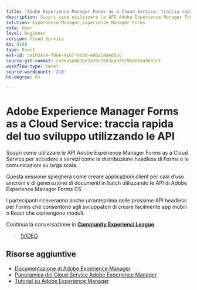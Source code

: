 ```yaml
---
title: 'Adobe Experience Manager Forms as a Cloud Service: traccia rapida del tuo sviluppo utilizzando le API'
description: Scopri come utilizzare le API Adobe Experience Manager Forms as a Cloud Service per accedere a servizi come la distribuzione headless di Forms e le comunicazioni su larga scala. Questa sessione spiegherà come creare applicazioni client per casi d’uso sincroni e di generazione di documenti in batch utilizzando l’API CS di Adobe Experience Manager Forms. I partecipanti riceveranno anche un’anteprima delle prossime API headless per Forms che consentono agli sviluppatori di creare facilmente app mobili o React che contengono moduli.
solution: Experience Manager,Experience Manager Forms
role: User
level: Beginner
version: Cloud Service
kt: 9189
type: Event
exl-id: ca193a7e-f06e-466f-9c8d-e80214a4dd7c
source-git-commit: ca06e5a8b1602a7bcfb83a43f529680a5a96bacf
workflow-type: tm+mt
source-wordcount: '218'
ht-degree: 6%

---
```


# Adobe Experience Manager Forms as a Cloud Service: traccia rapida del tuo sviluppo utilizzando le API

Scopri come utilizzare le API Adobe Experience Manager Forms as a Cloud Service per accedere a servizi come la distribuzione headless di Forms e le comunicazioni su larga scala. 

Questa sessione spiegherà come creare applicazioni client per casi d’uso sincroni e di generazione di documenti in batch utilizzando le API di Adobe Experience Manager Forms CS

I partecipanti riceveranno anche un’anteprima delle prossime API headless per Forms che consentono agli sviluppatori di creare facilmente app mobili o React che contengono moduli.

Continua la conversazione in **[Community Experienci League](https://adobe.ly/3zKLQrw)**.

>[!VIDEO](https://video.tv.adobe.com/v/337724/?quality=12&learn=on&hidetitle=true)

## Risorse aggiuntive

- [Documentazione di Adobe Experience Manager ](https://experienceleague.adobe.com/docs/experience-manager-cloud-service.html?lang=it)
- [Panoramica del Cloud Service Adobe Experience Manager](https://experienceleague.adobe.com/docs/experience-manager-cloud-service/overview/home.html)
- [Tutorial su Adobe Experience Manager](https://experienceleague.adobe.com/docs/experience-manager-tutorials.html)
